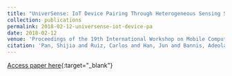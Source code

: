 ```yaml
---
title: "UniverSense: IoT Device Pairing Through Heterogeneous Sensing Signals"
collection: publications 
permalink: 2018-02-12-universense-iot-device-pa
date: 2018-02-12
venue: 'Proceedings of the 19th International Workshop on Mobile Computing Systems &amp; Applications (HotMobile)'
citation: 'Pan, Shijia and Ruiz, Carlos and Han, Jun and Bannis, Adeola and Tague, Patrick and Noh, Hae Young and Zhang, Pei. &quot;UniverSense: IoT Device Pairing Through Heterogeneous Sensing Signals.&quot; Proceedings of the 19th International Workshop on Mobile Computing Systems &amp; Applications (HotMobile), 2018. ACM.'
---
```

[Access paper here](http://mews.sv.cmu.edu/papers/hotmobile-18.pdf){:target="_blank"}
